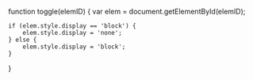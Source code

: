 function toggle(elemID) {
    var elem = document.getElementById(elemID);
	
    if (elem.style.display == 'block') {
        elem.style.display = 'none';	
    } else {
        elem.style.display = 'block';	
    }
}